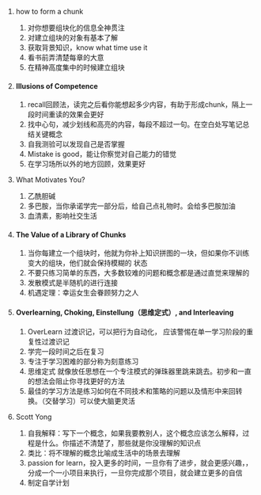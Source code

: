 1. how to form a chunk

   1. 对你想要组块化的信息全神贯注
   2. 对建立组块的对象有基本了解
   3. 获取背景知识，know what time use it
   4. 看书前弄清楚每章的大意
   5. 在精神高度集中的时候建立组块

2. #### Illusions of Competence

   1. recall回顾法，读完之后看你能想起多少内容，有助于形成chunk，隔上一段时间重读的效果会更好
   2. 找中心句，减少划线和高亮的内容，每段不超过一句。在空白处写笔记总结关键概念
   3. 自我测验可以发现自己是否掌握
   4. Mistake is good，能让你察觉对自己能力的错觉
   5. 在学习场所以外的地方回顾，效果更好
   
3. What Motivates You?

   1. 乙酰胆碱
   2. 多巴胺，当你承诺学完一部分后，给自己点礼物时。会给多巴胺加油
   3. 血清素，影响社交生活

4. #### The Value of a Library of Chunks

   1. 当你每建立一个组块时，他就为你补上知识拼图的一块，但如果你不训练变大的组块，他们就会保持模糊的 状态
   2. 不要只练习简单的东西，大多数较难的问题和概念都是通过直觉来理解的
   3. 发散模式是半随机的进行连接
   4. 机遇定理：幸运女生会眷顾努力之人

5. #### Overlearning, Choking, Einstellung（思维定式）, and Interleaving

   1. OverLearn 过渡识记，可以把行为自动化， 应该警惕在单一学习阶段的重复性过渡识记
   2. 学完一段时间之后在复习
   3. 专注于学习困难的部分称为刻意练习
   4. 思维定式 就像放任思想在一个专注模式的弹珠器里跳来跳去。初步和一直的想法会阻止你寻找更好的方法
   5. 最佳的学习方法是练习如何在不同技术和策略的问题以及情形中来回转换。（交替学习）可以使大脑更灵活
   
6. Scott Yong

   1. 自我解释：写下一个概念，如果我要教别人，这个概念应该怎么解释，过程是什么。你描述不清楚了，那些就是你没理解的知识点
   2. 类比：将不理解的概念比喻成生活中的场景去理解
   3. passion for learn，投入更多的时间，一旦你有了进步，就会更感兴趣，，分成一个一小项目来执行，一旦你完成那个项目，就会建立更多的自信
   4. 制定自学计划



